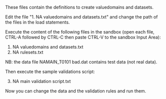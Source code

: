 These files contain the definitions to create valuedomains and datasets.

Edit the file "1. NA valuedomains and datasets.txt" and change the path of the files in the load statements.

Execute the content of the following files in the sandbox (open each file, CTRL-A followed by CTRL-C then paste CTRL-V to the sandbox Input Area):

1. NA valuedomains and datasets.txt
2. NA rulesets.txt

NB: the data file NAMAIN_T0101 bad.dat contains test data (not real data).

Then execute the sample validations script:

3. NA main validation script.txt

Now you can change the data and the validation rules and run them.


